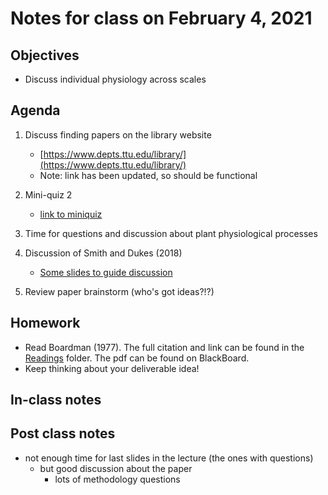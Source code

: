 # Notes for class on February 4, 2021

## Objectives
* Discuss individual physiology across scales

## Agenda
1. Discuss finding papers on the library website
	- [https://www.depts.ttu.edu/library/](https://www.depts.ttu.edu/library/)
	- Note: link has been updated, so should be functional
	
2. Mini-quiz 2
	- [link to miniquiz](../MiniQuizzes/miniquiz2_02.04.2021.md)
3. Time for questions and discussion about plant physiological processes
4. Discussion of Smith and Dukes (2018)
	- [Some slides to guide discussion](../Readings/Lecture_slides/slides_02.04.2021.pdf)
5. Review paper brainstorm (who's got ideas?!?)

## Homework
- Read Boardman (1977). The full citation and link can be found in the 
[Readings](../Readings) folder. The pdf can be found on BlackBoard.
- Keep thinking about your deliverable idea!

## In-class notes

## Post class notes
- not enough time for last slides in the lecture (the ones with questions)
	- but good discussion about the paper
		- lots of methodology questions